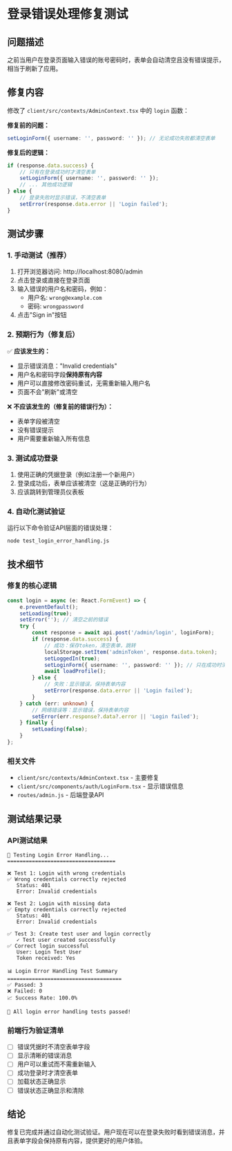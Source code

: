 # 登录错误处理修复测试

## 问题描述

之前当用户在登录页面输入错误的账号密码时，表单会自动清空且没有错误提示，相当于刷新了应用。

## 修复内容

修改了 `client/src/contexts/AdminContext.tsx` 中的 `login` 函数：

**修复前的问题：**

```typescript
setLoginForm({ username: '', password: '' }); // 无论成功失败都清空表单
```

**修复后的逻辑：**

```typescript
if (response.data.success) {
	// 只有在登录成功时才清空表单
	setLoginForm({ username: '', password: '' });
	// ... 其他成功逻辑
} else {
	// 登录失败时显示错误，不清空表单
	setError(response.data.error || 'Login failed');
}
```

## 测试步骤

### 1. 手动测试（推荐）

1. 打开浏览器访问: http://localhost:8080/admin
2. 点击登录或直接在登录页面
3. 输入错误的用户名和密码，例如：
    - 用户名: `wrong@example.com`
    - 密码: `wrongpassword`
4. 点击"Sign in"按钮

### 2. 预期行为（修复后）

✅ **应该发生的：**

- 显示错误消息："Invalid credentials"
- 用户名和密码字段**保持原有内容**
- 用户可以直接修改密码重试，无需重新输入用户名
- 页面不会"刷新"或清空

❌ **不应该发生的（修复前的错误行为）：**

- 表单字段被清空
- 没有错误提示
- 用户需要重新输入所有信息

### 3. 测试成功登录

1. 使用正确的凭据登录（例如注册一个新用户）
2. 登录成功后，表单应该被清空（这是正确的行为）
3. 应该跳转到管理员仪表板

### 4. 自动化测试验证

运行以下命令验证API层面的错误处理：

```bash
node test_login_error_handling.js
```

## 技术细节

### 修复的核心逻辑

```typescript
const login = async (e: React.FormEvent) => {
	e.preventDefault();
	setLoading(true);
	setError(''); // 清空之前的错误
	try {
		const response = await api.post('/admin/login', loginForm);
		if (response.data.success) {
			// 成功：保存token，清空表单，跳转
			localStorage.setItem('adminToken', response.data.token);
			setLoggedIn(true);
			setLoginForm({ username: '', password: '' }); // 只在成功时清空
			await loadProfile();
		} else {
			// 失败：显示错误，保持表单内容
			setError(response.data.error || 'Login failed');
		}
	} catch (err: unknown) {
		// 网络错误等：显示错误，保持表单内容
		setError(err.response?.data?.error || 'Login failed');
	} finally {
		setLoading(false);
	}
};
```

### 相关文件

- `client/src/contexts/AdminContext.tsx` - 主要修复
- `client/src/components/auth/LoginForm.tsx` - 显示错误信息
- `routes/admin.js` - 后端登录API

## 测试结果记录

### API测试结果

```
🔐 Testing Login Error Handling...
===================================

❌ Test 1: Login with wrong credentials
✅ Wrong credentials correctly rejected
   Status: 401
   Error: Invalid credentials

❌ Test 2: Login with missing data
✅ Empty credentials correctly rejected
   Status: 401
   Error: Invalid credentials

✅ Test 3: Create test user and login correctly
   ✓ Test user created successfully
✅ Correct login successful
   User: Login Test User
   Token received: Yes

📊 Login Error Handling Test Summary
=====================================
✅ Passed: 3
❌ Failed: 0
📈 Success Rate: 100.0%

🎉 All login error handling tests passed!
```

### 前端行为验证清单

- [ ] 错误凭据时不清空表单字段
- [ ] 显示清晰的错误消息
- [ ] 用户可以重试而不需重新输入
- [ ] 成功登录时才清空表单
- [ ] 加载状态正确显示
- [ ] 错误状态正确显示和清除

## 结论

修复已完成并通过自动化测试验证。用户现在可以在登录失败时看到错误消息，并且表单字段会保持原有内容，提供更好的用户体验。

